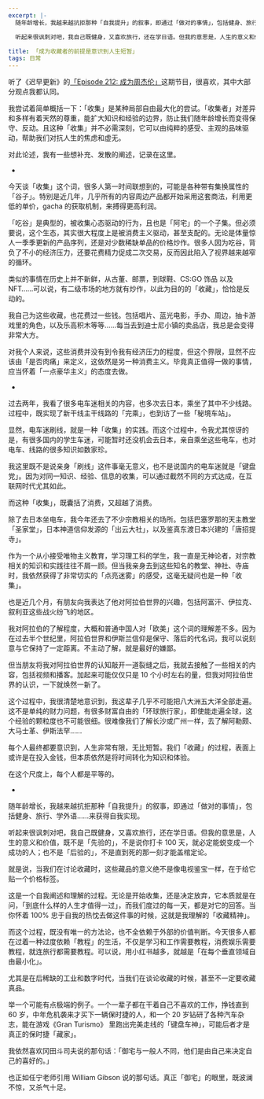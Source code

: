 ```yaml
---
excerpt: |-
  随年龄增长，我越来越抗拒那种「自我提升」的叙事，即通过「做对的事情」，包括健身、旅行、学外语……来获得自我实现。

  听起来很讽刺对吧，我自己既健身，又喜欢旅行，还在学日语。但我的意思是，人生的意义和价值，既不是「先验的」，不是说你打卡 100 天，就必定能蜕变成一个成功的人；也不是「后验的」，不是直到死的那一刻才能盖棺定论。

title: 「成为收藏者的前提是意识到人生短暂」
tags: 日常
---
```


听了《迟早更新》的[「Episode 212: 成为周杰伦」](http://podcast.weareones.com/episodes/212)这期节目，很喜欢，其中大部分观点我都认同。

我尝试着简单概括一下：「收集」是某种局部自由最大化的尝试。「收集者」对差异和多样有着天然的尊重，能扩大知识和经验的边界，防止我们随年龄增长而变得保守、反动。且这种「收集」并不必需深刻，它可以由纯粹的感受、主观的品味驱动，帮助我们对抗人生的焦虑和虚无。

对此论述，我有一些想补充、发散的阐述，记录在这里。

-

今天谈「收集」这个词，很多人第一时间联想到的，可能是各种带有集换属性的「谷子」。特别是近几年，几乎所有的内容周边产品都开始采用这套商法，利用更低的单价，gacha 的获取机制，来搏得更高利润。

「吃谷」是典型的，被收集心态驱动的行为，且也是「阿宅」的一个子集。但必须要说，这个生态，其实很大程度上是被消费主义驱动，甚至支配的。无论是体量惊人一季季更新的产品序列，还是对少数稀缺单品的价格炒作。很多人因为吃谷，背负了不小的经济压力，还要花费精力促成二次交易，反而因此陷入了视界越来越窄的循环。

类似的事情在历史上并不新鲜，从古董、邮票，到球鞋、CS:GO 饰品 以及 NFT……可以说，有二级市场的地方就有炒作，以此为目的的「收藏」，恰恰是反动的。

我自己为这些收藏，也花费过一些钱。包括唱片、蓝光电影，手办、周边，抽卡游戏里的角色，以及乐高积木等等……每当去到迪士尼小镇的卖品店，我总是会变得非常大方。

对我个人来说，这些消费并没有到令我有经济压力的程度，但这个界限，显然不应该由「是否肉痛」来定义，这依然是另一种消费主义。毕竟真正值得一做的事情，应当怀着「一点豪华主义」的态度去做。

-

过去两年，我看了很多电车迷相关的内容，也多次去日本，乘坐了其中不少线路。过程中，既实现了新干线主干线路的「完乘」，也到访了一些「秘境车站」。

显然，电车迷刷线，就是一种「收集」的实践。而这个过程中，令我尤其惊讶的是，有很多国内的学生车迷，可能暂时还没机会去日本，亲自乘坐这些电车，也对电车、线路的很多知识如数家珍。

我这里既不是说亲身「刷线」这件事毫无意义，也不是说国内的电车迷就是「键盘党」。因为对同一知识、经验、信息的收集，可以通过截然不同的方式达成，在互联网时代尤其如此。

而这种「收集」，既囊括了消费，又超越了消费。

除了去日本坐电车，我今年还去了不少宗教相关的场所。包括巴塞罗那的天主教堂「圣家堂」，日本神道信仰发源的「出云大社」，以及鉴真东渡日本兴建的「唐招提寺」。

作为一个从小接受唯物主义教育，学习理工科的学生，我一直是无神论者，对宗教相关的知识和实践往往不屑一顾。但当我亲身去到这些知名的教堂、神社、寺庙时，我依然获得了非常切实的「点亮迷雾」的感受，这毫无疑问也是一种「收集」。

也是近几个月，有朋友向我表达了他对阿拉伯世界的兴趣，包括阿富汗、伊拉克、叙利亚这些战火纷飞的地区。

我对阿拉伯的了解程度，大概和普通中国人对「欧美」这个词的理解差不多。因为在过去半个世纪里，阿拉伯世界和伊斯兰信仰是保守、落后的代名词，我可以说刻意与它保持了一定距离。不主动了解，就是最好的嫌鄙。

但当朋友将我对阿拉伯世界的认知敲开一道裂缝之后，我就去接触了一些相关的内容，包括视频和播客。加起来可能仅仅只是 10 个小时左右的量，但我对阿拉伯世界的认识，一下就焕然一新了。

这个过程中，我很清楚地意识到，我这辈子几乎不可能把八大洲五大洋全部走遍。这不是单纯的财力问题，有很多财富自由的「环球旅行家」，即使能走遍全球，这个经验的颗粒度也不可能很细。很难像我们了解长沙或广州一样，去了解阿勒颇、大马士革、伊斯法罕……

每个人最终都要意识到，人生非常有限，无比短暂。我们「收藏」的过程，表面上或许是在投入金钱，但本质依然是将时间转化为知识和体验。

在这个尺度上，每个人都是平等的。

-

随年龄增长，我越来越抗拒那种「自我提升」的叙事，即通过「做对的事情」，包括健身、旅行、学外语……来获得自我实现。

听起来很讽刺对吧，我自己既健身，又喜欢旅行，还在学日语。但我的意思是，人生的意义和价值，既不是「先验的」，不是说你打卡 100 天，就必定能蜕变成一个成功的人；也不是「后验的」，不是直到死的那一刻才能盖棺定论。

就是说，当我们在讨论收藏时，这些藏品的意义绝不是像电视鉴宝一样，在于给它贴一个价格标签。

这是一个自我阐述和理解的过程。无论是开始收集，还是决定放弃，它本质就是在问，「到底什么样的人生才值得一过」，而我们度过的每一天，都是对它的回答。当你怀着 100% 忠于自我的热忱去做这件事的时候，这就是我理解的「收藏精神」。

而这个过程，既没有唯一的方法论，也不全依赖于外部的价值判断。今天很多人都在过着一种过度依赖「教程」的生活，不仅是学习和工作需要教程，消费娱乐需要教程，就连旅行都需要教程。可以说，用小红书越多，就越是「在每个垂直领域自由最小化」。

尤其是在后稀缺的工业和数字时代，当我们在谈论收藏的时候，甚至不一定要收藏真品。

举一个可能有点极端的例子。一个一辈子都在干着自己不喜欢的工作，挣钱直到 60 岁，中年危机袭来才买下一辆保时捷的人，和一个 20 岁钻研了各种汽车杂志，能在游戏《Gran Turismo》 里跑出完美走线的「键盘车神」，可能后者才是真正的保时捷「藏家」。

我依然喜欢冈田斗司夫说的那句话：「御宅与一般人不同，他们是由自己来决定自己的喜好的。」

也正如任宁老师引用 William Gibson 说的那句话。真正「御宅」的眼里，既波澜不惊，又杀气十足。